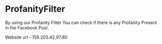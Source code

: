 # ProfanityFilter

By using our Profanity Filter You can check if there is any Profanity Present in the Facebook Post.

Website url - 159.203.42.97:80
